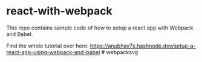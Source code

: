 # react-with-webpack

This repo contains sample code of how to setup a react app with Webpack and Babel.

Find the whole tutorial over here: https://anubhav7x.hashnode.dev/setup-a-react-app-using-webpack-and-babel
#   w e b p a c k s v g  
 